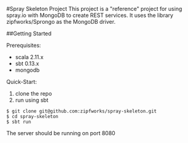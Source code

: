 #Spray Skeleton Project
This project is a "reference" project for using spray.io with MongoDB to create REST services.
It uses the library zipfworks/Sprongo as the MongoDB driver.

##Getting Started

Prerequisites:
+ scala 2.11.x
+ sbt 0.13.x
+ mongodb

Quick-Start:
1. clone the repo
2. run using sbt

```
$ git clone git@github.com:zipfworks/spray-skeleton.git
$ cd spray-skeleton
$ sbt run
```

The server should be running on port 8080
